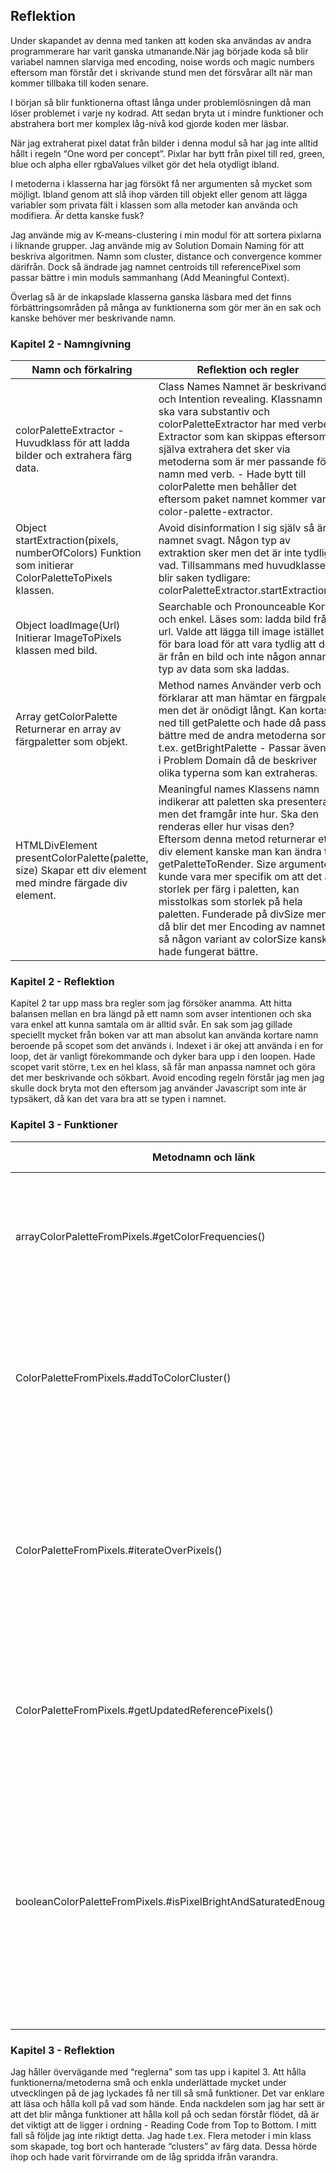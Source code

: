 ## Reflektion
Under skapandet av denna med tanken att koden ska användas av andra programmerare har varit ganska utmanande.När jag började koda så blir variabel namnen slarviga med encoding, noise words och magic numbers eftersom man förstår det i skrivande stund men det försvårar allt när man kommer tillbaka till koden senare. 

I början så blir funktionerna oftast långa under problemlösningen då man löser problemet i varje ny kodrad. Att sedan bryta ut i mindre funktioner och abstrahera bort mer komplex låg-nivå kod gjorde koden mer läsbar.

När jag extraherat pixel datat från bilder i denna modul så har jag inte alltid hållt i regeln “One word per concept”. Pixlar har bytt från pixel till red, green, blue och alpha eller rgbaValues vilket gör det hela otydligt ibland. 

I metoderna i klasserna har jag försökt få ner argumenten så mycket som möjligt. Ibland genom att slå ihop värden till objekt eller genom att lägga variabler som privata fält i klassen som alla metoder kan använda och modifiera. Är detta kanske fusk?

Jag använde mig av K-means-clustering i min modul för att sortera pixlarna i liknande grupper. Jag använde mig av Solution Domain Naming för att beskriva algoritmen. Namn som cluster, distance och convergence kommer därifrån. Dock så ändrade jag namnet centroids till referencePixel som passar bättre i min moduls sammanhang (Add Meaningful Context).

Överlag så är de inkapslade klasserna ganska läsbara med det finns förbättringsområden på många av funktionerna som gör mer än en sak och kanske behöver mer beskrivande namn.


### Kapitel 2 - Namngivning
| Namn och förkalring                                                                                      | Reflektion och regler                                                                                                                                                                                                                                                                                                                                                                                                                                                                      |
|----------------------------------------------------------------------------------------------------------|--------------------------------------------------------------------------------------------------------------------------------------------------------------------------------------------------------------------------------------------------------------------------------------------------------------------------------------------------------------------------------------------------------------------------------------------------------------------------------------------|
| colorPaletteExtractor - Huvudklass för att ladda bilder och extrahera färg data.                         | Class Names Namnet är beskrivande och  Intention revealing. Klassnamn ska vara substantiv och colorPaletteExtractor har med verbet Extractor som kan skippas eftersom själva extrahera det sker via metoderna som är mer passande för namn med verb. - Hade bytt till colorPalette men behåller det eftersom paket namnet kommer vara color-palette-extractor.                                                                                                                             |
| Object startExtraction(pixels, numberOfColors) Funktion som initierar ColorPaletteToPixels klassen.      | Avoid disinformation I sig själv så är namnet svagt. Någon typ av extraktion sker men det är inte tydligt vad. Tillsammans med huvudklassen blir saken tydligare:  colorPaletteExtractor.startExtraction()                                                                                                                                                                                                                                                                                 |
| Object loadImage(Url) Initierar ImageToPixels klassen med bild.                                          | Searchable och Pronounceable Kort och enkel. Läses som: ladda bild från url. Valde att lägga till image istället för bara load för att vara tydlig att det är från en bild och inte någon annan typ av data som ska laddas.                                                                                                                                                                                                                                                                |
| Array getColorPalette Returnerar en array av färgpaletter som objekt.                                    | Method names Använder verb och förklarar att man hämtar en färgpalett men det är onödigt långt. Kan kortas ned till getPalette och hade då passat bättre med de andra metoderna som t.ex. getBrightPalette - Passar även in i Problem Domain då de beskriver olika typerna som kan extraheras.                                                                                                                                                                                             |
| HTMLDivElement presentColorPalette(palette, size) Skapar ett div element med mindre färgade div element. | Meaningful names Klassens namn indikerar att paletten ska presenteras men det framgår inte hur. Ska den renderas eller hur visas den? Eftersom denna metod returnerar ett div element kanske man kan ändra till getPaletteToRender. Size argumentet kunde vara mer specifik om att det är storlek per färg i paletten, kan misstolkas som storlek på hela paletten. Funderade på divSize men då blir det mer Encoding av namnet så någon variant av colorSize kanske hade fungerat bättre. |


### Kapitel 2 - Reflektion 
Kapitel 2 tar upp mass bra regler som jag försöker anamma. Att hitta balansen mellan en bra längd på ett namn som avser intentionen och ska vara enkel att kunna samtala om är alltid svår.
En sak som jag gillade speciellt mycket från boken var att man absolut kan använda kortare namn beroende på scopet som det används i. Indexet i är okej att använda i en for loop, det är vanligt förekommande och dyker bara upp i den loopen. Hade scopet varit större, t.ex en hel klass,  så får man anpassa namnet och göra det mer beskrivande och sökbart. Avoid encoding regeln förstår jag men jag skulle dock bryta mot den eftersom jag använder Javascript som inte är typsäkert, då kan det vara bra att se typen i namnet.


### Kapitel 3 - Funktioner
| Metodnamn och länk                                                          | Antal rader | Reflektion                                                                                                                                                                                                                                                                                                                                                                                                                                                          |
|-----------------------------------------------------------------------------|-------------|---------------------------------------------------------------------------------------------------------------------------------------------------------------------------------------------------------------------------------------------------------------------------------------------------------------------------------------------------------------------------------------------------------------------------------------------------------------------|
| arrayColorPaletteFromPixels.#getColorFrequencies()                          | 29          | Do one thing Hämtar de mest frekventa färgerna och returnerar en array med objekt. Gör inte bara en sak och är lång, inte en Small Function. Har en Side Effect att den även sorterar frekvenserna, vilket borde förekomma i namnet - getSortedColorFreqencies                                                                                                                                                                                                      |
| ColorPaletteFromPixels.#addToColorCluster()                                 | 21          | Descriptive name Namnet antyder att vi lägger till färg till ett color cluster. Kanske kunde hetat addColorToCluster istället. Metoden har ett tydligt mål men den gör flera kalkulationer i nestade loopar som bryter mot  Single Responsibility Principle och kan brytas ut till egna helper metoder.                                                                                                                                                             |
| ColorPaletteFromPixels.#iterateOverPixels()                                 | 18          | One level of Abstraction Metoden ansvarar för endast en sak och samtliga metodanrop i iterateOverPixels är helpers för att göra avancerade beräkningar. Gör koden mer läsbar. Descriptive name IterateOverPixels gör just det, går över pixlarna, men metoden kunde ha varit mer beskrivande i VARFÖR vi itererar = För att få mer exakta färger ex. iterateToGetAccurateColors                                                                                     |
| ColorPaletteFromPixels.#getUpdatedReferencePixels()                         | 17          | Command Query Separation getUpdatedReferencePixels är inte en metod som endast hämtar uppdaterade referens pixlar utan faktiskt skapar nya och därför ändrar tillståndet på det privata fältet #referencePixels.                                                                                                                                                                                                                                                    |
| booleanColorPaletteFromPixels.#isPixelBrightAndSaturatedEnough(pixelValues) | 16          | Common Monadic Form Jag klumpar ihop en pixels Brightness och Saturation till ett objekt (Argument Object) eftersom dessa hör ihop och blir ett sammanhängande argument. Command Query Separation Metoden returnerar ett boolean värde och ändrar inte tillståndet på pixeln eller pixelValues. Descriptive name Namnet är långt men beskrivande, bättre än isPixelOk vilket inte säger så mycket. Metoden används endast en gång i en kontrollsats så det är okej. |


### Kapitel 3 - Reflektion 
Jag håller övervägande med “reglerna” som tas upp i kapitel 3. Att hålla funktionerna/metoderna små och enkla underlättade mycket under utvecklingen på de jag lyckades få ner till så små funktioner. Det var enklare att läsa och hålla koll på vad som hände. Enda nackdelen som jag har sett är att det blir många funktioner att hålla koll på och sedan förstår flödet, då är det viktigt att de ligger i ordning - Reading Code from Top to Bottom.  I mitt fall så följde jag inte riktigt detta. Jag hade t.ex. Flera metoder i min klass som skapade, tog bort och hanterade “clusters” av färg data. Dessa hörde ihop och hade varit förvirrande om de låg spridda ifrån varandra.
